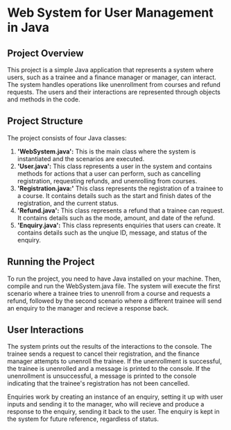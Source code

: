 # **Web System for User Management in Java**

## **Project Overview**
This project is a simple Java application that represents a system where users, such as a trainee and a finance manager or manager, can interact. The system handles operations like unenrollment from courses and refund requests. The users and their interactions are represented through objects and methods in the code.

## **Project Structure**
The project consists of four Java classes:

1. **'WebSystem.java':** This is the main class where the system is instantiated and the scenarios are executed.
2. **'User.java':** This class represents a user in the system and contains methods for actions that a user can perform, such as cancelling       registration, requesting refunds, and unenrolling from courses.
3. **'Registration.java:'** This class represents the registration of a trainee to a course. It contains details such as the start and finish dates of the registration, and the current status.
4. **'Refund.java':** This class represents a refund that a trainee can request. It contains details such as the mode, amount, and date of the refund.
5. **'Enquiry.java':** This class represents enquiries that users can create. It contains details such as the unqiue ID, message, and status of the enquiry.

## **Running the Project**
To run the project, you need to have Java installed on your machine. Then, compile and run the WebSystem.java file. The system will execute the first scenario where a trainee tries to unenroll from a course and requests a refund, followed by the second scenario where a different trainee will send an enquiry to the manager and recieve a response back.

## **User Interactions**
The system prints out the results of the interactions to the console. The trainee sends a request to cancel their registration, and the finance manager attempts to unenroll the trainee. If the unenrollment is successful, the trainee is unenrolled and a message is printed to the console. If the unenrollment is unsuccessful, a message is printed to the console indicating that the trainee's registration has not been cancelled.

Enquiries work by creating an instance of an enquiry, setting it up with user inputs and sending it to the manager, who will recieve and produce a response to the enquiry, sending it back to the user. The enquiry is kept in the system for future reference, regardless of status.

